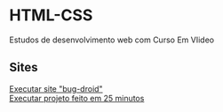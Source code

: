 # HTML-CSS
 Estudos de desenvolvimento web com Curso Em VIideo
 <br>
 <h2>Sites</h2>
 <a href="https://otavio-lv.github.io/HTML-CSS/Exercicios/desafios/desafio%2010/desafio.html">Executar site "bug-droid"<a>
 <br>
<a href="https://otavio-lv.github.io/projeto-25-min/">Executar projeto feito em 25 minutos</a>
